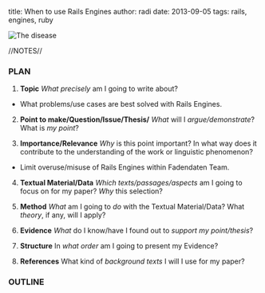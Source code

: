 title: When to use Rails Engines
author: radi
date: 2013-09-05
tags: rails, engines, ruby

![The disease](http://clipartist.info/clipart/pligg/COLOURINGBOOK.ORG/ryanlerch_steam_train_engine-1331px.png "The disease")

[0]: http://www.fadendaten.ch
[1]: http://edgeguides.rubyonrails.org/engines.html
[2]: http://www.youtube.com/watch?v=rI8tNMsozo0

//NOTES//

### PLAN

1. **Topic**
*What precisely* am I going to write about?
 * What problems/use cases are best solved with Rails Engines.

2. **Point to make/Question/Issue/Thesis/**
*What* will I *argue/demonstrate*? What is *my point*?

3. **Importance/Relevance**
*Why* is this point important? In what way does it contribute to the
understanding of the work or linguistic phenomenon?
 * Limit overuse/misuse of Rails Engines within Fadendaten Team.

4. **Textual Material/Data**
*Which texts/passages/aspects* am I going to focus on for my paper?
*Why* this selection?

5. **Method**
*What* am I going to *do* with the Textual Material/Data? What *theory*, if any, will I apply?

6. **Evidence**
*What* do I know/have I found out to *support my point/thesis*?

7. **Structure**
In *what order* am I going to present my Evidence?

8. **References**
What kind of *background texts* I will I use for my paper?

### OUTLINE
